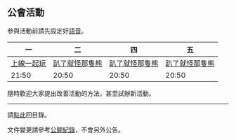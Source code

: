 ## 公會活動

參與活動前請先設定好[語音](https://badbadweather.github.io/voicechat.html)。

| 一 | 二 | 四 | 五 |
| --- | --- | --- | --- |
| [上線一起玩](https://badbadweather.github.io/mon.html) | [趴了就怪那隻熊](https://badbadweather.github.io/raid.html) | [趴了就怪那隻熊](https://badbadweather.github.io/raid.html) | [趴了就怪那隻熊](https://badbadweather.github.io/raid.html) |
| 21:50 | 20:50 | 20:50 | 20:50 |

隨時歡迎大家提出改善活動的方法，甚至試辦新活動。

--- 

請[點此](https://badbadweather.github.io/)回目錄。

文件變更請參考[公開紀錄](https://github.com/badbadweather/badbadweather.github.io/commits/master/activities.md)，不會另外公告。
